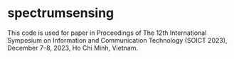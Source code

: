 # spectrumsensing
This code is used for paper in Proceedings of The 12th International Symposium on Information and Communication Technology (SOICT 2023), December 7–8, 2023, Ho Chi Minh, Vietnam.

